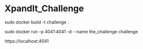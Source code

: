 # XpandIt_Challenge

<!-- Build docker image -->
sudo docker build -t challenge .

<!-- Run docker image: -->
sudo docker run -p 4041:4041 -d --name the_challenge challenge

<!-- Access it -->
https://localhost:4041